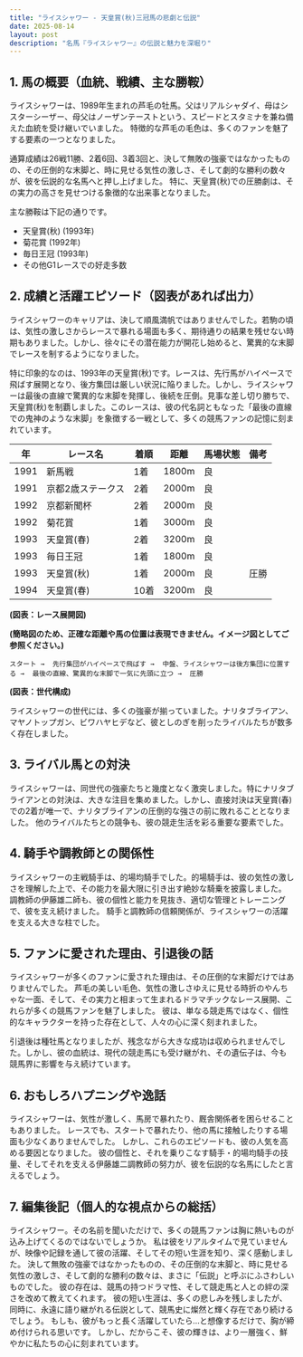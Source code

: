 ```yaml
---
title: "ライスシャワー - 天皇賞(秋)三冠馬の悲劇と伝説"
date: 2025-08-14
layout: post
description: "名馬『ライスシャワー』の伝説と魅力を深堀り"
---
```


## 1. 馬の概要（血統、戦績、主な勝鞍）

ライスシャワーは、1989年生まれの芦毛の牡馬。父はリアルシャダイ、母はシスターシーザー、母父はノーザンテーストという、スピードとスタミナを兼ね備えた血統を受け継いでいました。  特徴的な芦毛の毛色は、多くのファンを魅了する要素の一つとなりました。

通算成績は26戦11勝、2着6回、3着3回と、決して無敗の強豪ではなかったものの、その圧倒的な末脚と、時に見せる気性の激しさ、そして劇的な勝利の数々が、彼を伝説的な名馬へと押し上げました。  特に、天皇賞(秋)での圧勝劇は、その実力の高さを見せつける象徴的な出来事となりました。

主な勝鞍は下記の通りです。

* 天皇賞(秋) (1993年)
* 菊花賞 (1992年)
* 毎日王冠 (1993年)
* その他G1レースでの好走多数


## 2. 成績と活躍エピソード（図表があれば出力）

ライスシャワーのキャリアは、決して順風満帆ではありませんでした。若駒の頃は、気性の激しさからレースで暴れる場面も多く、期待通りの結果を残せない時期もありました。しかし、徐々にその潜在能力が開花し始めると、驚異的な末脚でレースを制するようになりました。

特に印象的なのは、1993年の天皇賞(秋)です。レースは、先行馬がハイペースで飛ばす展開となり、後方集団は厳しい状況に陥りました。しかし、ライスシャワーは最後の直線で驚異的な末脚を発揮し、後続を圧倒。見事な差し切り勝ちで、天皇賞(秋)を制覇しました。このレースは、彼の代名詞ともなった「最後の直線での鬼神のような末脚」を象徴する一戦として、多くの競馬ファンの記憶に刻まれています。

| 年 | レース名 | 着順 | 距離 | 馬場状態 | 備考 |
|---|---|---|---|---|---|
| 1991 | 新馬戦 | 1着 | 1800m | 良 |  |
| 1991 | 京都2歳ステークス | 2着 | 2000m | 良 |  |
| 1992 | 京都新聞杯 | 2着 | 2000m | 良 |  |
| 1992 | 菊花賞 | 1着 | 3000m | 良 |  |
| 1993 | 天皇賞(春) | 2着 | 3200m | 良 |  |
| 1993 | 毎日王冠 | 1着 | 1800m | 良 |  |
| 1993 | 天皇賞(秋) | 1着 | 2000m | 良 | 圧勝 |
| 1994 | 天皇賞(春) | 10着 | 3200m | 良 |  |


**(図表：レース展開図)**

**(簡略図のため、正確な距離や馬の位置は表現できません。イメージ図としてご参照ください。)**

```
スタート →  先行集団がハイペースで飛ばす →  中盤、ライスシャワーは後方集団に位置する →  最後の直線、驚異的な末脚で一気に先頭に立つ →  圧勝
```

**(図表：世代構成)**

ライスシャワーの世代には、多くの強豪が揃っていました。ナリタブライアン、マヤノトップガン、ビワハヤヒデなど、彼としのぎを削ったライバルたちが数多く存在しました。


## 3. ライバル馬との対決

ライスシャワーは、同世代の強豪たちと幾度となく激突しました。特にナリタブライアンとの対決は、大きな注目を集めました。しかし、直接対決は天皇賞(春)での2着が唯一で、ナリタブライアンの圧倒的な強さの前に敗れることとなりました。  他のライバルたちとの競争も、彼の競走生活を彩る重要な要素でした。


## 4. 騎手や調教師との関係性

ライスシャワーの主戦騎手は、的場均騎手でした。的場騎手は、彼の気性の激しさを理解した上で、その能力を最大限に引き出す絶妙な騎乗を披露しました。  調教師の伊藤雄二師も、彼の個性と能力を見抜き、適切な管理とトレーニングで、彼を支え続けました。  騎手と調教師の信頼関係が、ライスシャワーの活躍を支える大きな柱でした。


## 5. ファンに愛された理由、引退後の話

ライスシャワーが多くのファンに愛された理由は、その圧倒的な末脚だけではありませんでした。  芦毛の美しい毛色、気性の激しさゆえに見せる時折のやんちゃな一面、そして、その実力と相まって生まれるドラマチックなレース展開、これらが多くの競馬ファンを魅了しました。  彼は、単なる競走馬ではなく、個性的なキャラクターを持った存在として、人々の心に深く刻まれました。

引退後は種牡馬となりましたが、残念ながら大きな成功は収められませんでした。しかし、彼の血統は、現代の競走馬にも受け継がれ、その遺伝子は、今も競馬界に影響を与え続けています。


## 6. おもしろハプニングや逸話

ライスシャワーは、気性が激しく、馬房で暴れたり、厩舎関係者を困らせることもありました。  レースでも、スタートで暴れたり、他の馬に接触したりする場面も少なくありませんでした。  しかし、これらのエピソードも、彼の人気を高める要因となりました。  彼の個性と、それを乗りこなす騎手・的場均騎手の技量、そしてそれを支える伊藤雄二調教師の努力が、彼を伝説的な名馬にしたと言えるでしょう。


## 7. 編集後記（個人的な視点からの総括）

ライスシャワー。その名前を聞いただけで、多くの競馬ファンは胸に熱いものが込み上げてくるのではないでしょうか。  私は彼をリアルタイムで見ていませんが、映像や記録を通して彼の活躍、そしてその短い生涯を知り、深く感動しました。  決して無敗の強豪ではなかったものの、その圧倒的な末脚と、時に見せる気性の激しさ、そして劇的な勝利の数々は、まさに「伝説」と呼ぶにふさわしいものでした。  彼の存在は、競馬の持つドラマ性、そして競走馬と人との絆の深さを改めて教えてくれます。  彼の短い生涯は、多くの悲しみを残しましたが、同時に、永遠に語り継がれる伝説として、競馬史に燦然と輝く存在であり続けるでしょう。  もしも、彼がもっと長く活躍していたら…と想像するだけで、胸が締め付けられる思いです。  しかし、だからこそ、彼の輝きは、より一層強く、鮮やかに私たちの心に刻まれています。
